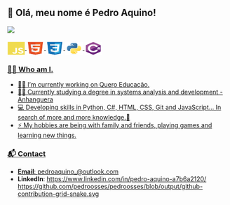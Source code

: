 ## :wave:	Olá, meu nome é Pedro Aquino!
 <div>
  <a href="https://github.com/pedroosses">
<img height="180em" src="https://github-readme-stats.vercel.app/api?username=pedroosses&show_icons=true&theme=monokai&include_all_commits=true&count_private=true"/>
</div>
<div style="display: inline_block"><br>
  <img align="center" alt="Rafa-Js" height="30" width="40" src="https://raw.githubusercontent.com/devicons/devicon/master/icons/javascript/javascript-plain.svg">
  <img align="center" alt="Rafa-HTML" height="30" width="40" src="https://raw.githubusercontent.com/devicons/devicon/master/icons/html5/html5-original.svg">
  <img align="center" alt="Rafa-CSS" height="30" width="40" src="https://raw.githubusercontent.com/devicons/devicon/master/icons/css3/css3-original.svg">
  <img align="center" alt="Rafa-Python" height="30" width="40" src="https://raw.githubusercontent.com/devicons/devicon/master/icons/python/python-original.svg">
  <img align="center" alt="Csharp" height="30" width="40" src="https://raw.githubusercontent.com/devicons/devicon/master/icons/csharp/csharp-original.svg">
 
 </div>

### 👦🏻 Who am I.
  
- 👷‍♂️ I’m currently working on Quero Educação.
- 👨‍🎓 Currently studying a degree in systems analysis and development - Anhanguera
- 💻 Developing skills in Python, C#, HTML, CSS, Git and JavaScript... In search of more and more knowledge.💭
- ⚡ My hobbies are being with family and friends, playing games and learning new things.
  
 
 ### :mailbox_with_mail:	Contact
 
 - **Email**: pedroaquino_@outlook.com
 - **LinkedIn**: https://www.linkedin.com/in/pedro-aquino-a7b6a2120/
https://github.com/pedroosses/pedroosses/blob/output/github-contribution-grid-snake.svg
 
